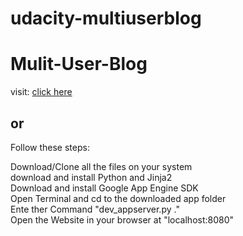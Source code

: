 # udacity-multiuserblog
<h1> Mulit-User-Blog </h1>

visit: <a href="https://www.gurusharan-blog.appspot.com/blog">click here</a>

<h2>or</h2>

Follow these steps:

Download/Clone all the files on your system<br>
download and install Python and Jinja2<br>
Download and install Google App Engine SDK<br>
Open Terminal and cd to the downloaded app folder<br>
Ente ther Command "dev_appserver.py ."<br>
Open the Website in your browser at "localhost:8080"<br>

